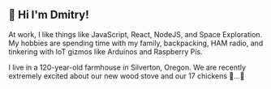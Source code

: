 ## 👋 Hi I'm Dmitry!

At work, I like things like JavaScript, React, NodeJS, and Space Exploration. My hobbies are spending time with my family, backpacking, HAM radio, and tinkering with IoT gizmos like Arduinos and Raspberry Pis.

I live in a 120-year-old farmhouse in Silverton, Oregon. We are recently extremely excited about our new wood stove and our 17 chickens 🐓...🥚
